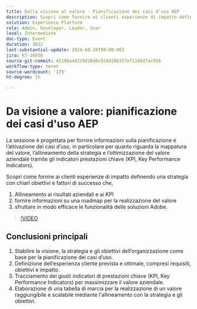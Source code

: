 ```yaml
---
title: Dalla visione al valore - Pianificazione dei casi d’uso AEP
description: Scopri come fornire ai clienti esperienze di impatto definendo una strategia con obiettivi chiari e fattori di successo che 1) si allineano ai risultati di business e ai KPI, 2) definiscono una roadmap per la realizzazione di valore raggiungibile e 3) sfruttano in modo efficace le funzionalità della soluzione Adobe.
solution: Experience Platform
role: Admin, Developer, Leader, User
level: Intermediate
doc-type: Event
duration: 3022
last-substantial-update: 2024-08-26T00:00:00Z
jira: KT-16038
source-git-commit: d1186a48229d38d8c5549286357ef1108dfac916
workflow-type: tm+mt
source-wordcount: '173'
ht-degree: 1%

---
```



# Da visione a valore: pianificazione dei casi d&#39;uso AEP

La sessione è progettata per fornire informazioni sulla pianificazione e l’attivazione dei casi d’uso, in particolare per quanto riguarda la mappatura del valore, l’allineamento della strategia e l’ottimizzazione del valore aziendale tramite gli indicatori prestazioni chiave (KPI, Key Performance Indicators).

Scopri come fornire ai clienti esperienze di impatto definendo una strategia con chiari obiettivi e fattori di successo che,

1. Allineamento ai risultati aziendali e ai KPI
1. fornire informazioni su una roadmap per la realizzazione del valore
1. sfruttare in modo efficace le funzionalità delle soluzioni Adobe.

>[!VIDEO](https://video.tv.adobe.com/v/3433025/?learn=on)

## Conclusioni principali

1. Stabilire la visione, la strategia e gli obiettivi dell’organizzazione come base per la pianificazione dei casi d’uso.
1. Definizione dell’esperienza cliente prevista e ottimale, compresi requisiti, obiettivi e impatto.
1. Tracciamento dei giusti indicatori di prestazioni chiave (KPI, Key Performance Indicators) per massimizzare il valore aziendale.
1. Elaborazione di una tabella di marcia per la realizzazione di un valore raggiungibile e scalabile mediante l&#39;allineamento con la strategia e gli obiettivi.